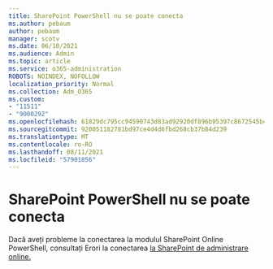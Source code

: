 ```yaml
---
title: SharePoint PowerShell nu se poate conecta
ms.author: pebaum
author: pebaum
manager: scotv
ms.date: 06/10/2021
ms.audience: Admin
ms.topic: article
ms.service: o365-administration
ROBOTS: NOINDEX, NOFOLLOW
localization_priority: Normal
ms.collection: Adm_O365
ms.custom:
- "11511"
- "9000292"
ms.openlocfilehash: 61829dc795cc94590743d83ad92920df896b95397c8672545b4894cd1d098e90
ms.sourcegitcommit: 920051182781bd97ce4d4d6fbd268cb37b84d239
ms.translationtype: MT
ms.contentlocale: ro-RO
ms.lasthandoff: 08/11/2021
ms.locfileid: "57901856"
---
```

# <a name="sharepoint-powershell-unable-to-connect"></a>SharePoint PowerShell nu se poate conecta

Dacă aveți probleme la conectarea la modulul SharePoint Online PowerShell, consultați Erori la conectarea [la SharePoint de administrare online.](https://docs.microsoft.com/sharepoint/troubleshoot/administration/errors-connecting-to-management-shell)